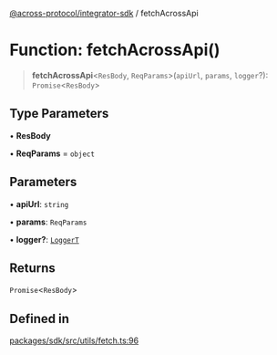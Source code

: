 [@across-protocol/integrator-sdk](../README.md) / fetchAcrossApi

# Function: fetchAcrossApi()

> **fetchAcrossApi**\<`ResBody`, `ReqParams`\>(`apiUrl`, `params`, `logger`?): `Promise`\<`ResBody`\>

## Type Parameters

• **ResBody**

• **ReqParams** = `object`

## Parameters

• **apiUrl**: `string`

• **params**: `ReqParams`

• **logger?**: [`LoggerT`](../type-aliases/LoggerT.md)

## Returns

`Promise`\<`ResBody`\>

## Defined in

[packages/sdk/src/utils/fetch.ts:96](https://github.com/across-protocol/toolkit/blob/291e746cb19cfa8d76835b72ba70acec1a2f9971/packages/sdk/src/utils/fetch.ts#L96)
